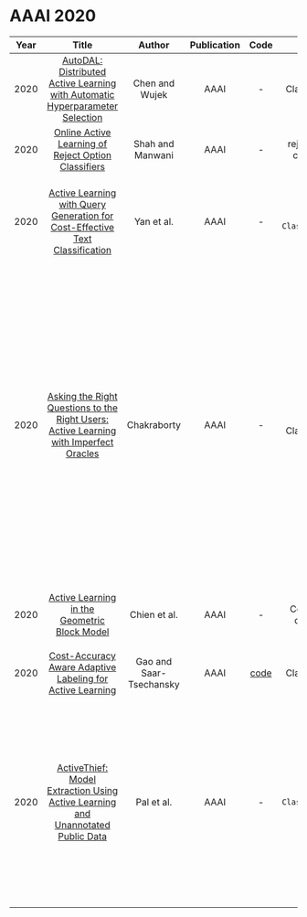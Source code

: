 # AAAI 2020

| Year |                                                       Title                                                       |   Author    | Publication | Code | Tasks | Notes | Datasets| Notions |
|:----:|:-----------------------------------------------------------------------------------------------------------------:|:-----------:|:-----------:|:----:|:----:|:-----:|:-----:|:-----:|
| 2020 |     [AutoDAL: Distributed Active Learning with Automatic Hyperparameter Selection](https://ojs.aaai.org/index.php/AAAI/article/view/5759)      |     Chen and Wujek      |    AAAI     |                     -                     |   Classification   | `distributed entropy`, `DNNs`, `None`, `Tra`, `Hard`      | banana, breast cancer, diabetes, image and thy- roid     |    Distributed Active Learning   |
| 2020 |                  [Online Active Learning of Reject Option Classifiers](https://ojs.aaai.org/index.php/AAAI/article/view/6019)                  |    Shah and Manwani     |    AAAI     |                     -                     |    reject option classifiers  | `double ramp loss`, `DNNs`, `None`, `Tra`, `Hard`      | Gisette, Phishing and Guide      |       |
| 2020 |     [Active Learning with Query Generation for Cost-Effective Text Classification](https://ojs.aaai.org/index.php/AAAI/article/view/6133)      |       Yan et al.        |    AAAI     |                     -                     |  `Text Classification`    |  `Generative`, `SVM`, `None`, `Tra`, `Hard`      |  IT-vs-Learning, Healthy-vs-Auto, Culture- vs-Military, World-vs-Sports     |       |
| 2020 | [Asking the Right Questions to the Right Users: Active Learning with Imperfect Oracles](https://ojs.aaai.org/index.php/AAAI/article/view/5738) |       Chakraborty       |    AAAI     |                     -                     |    Image Classification  |   `uncertainty`, `k-nearest neighbors, na ̈ıve Bayes, SVM, Random Forest and Adaboost`, `None`, `Tra`, `Hard`     |    MNIST (LeCun et al. 1998), SVHN (Netzer et al. 2011), CIFAR-10 (Krizhevsky 2009), VidTIMIT (Sander- son 2008), MindReading (El-Kaliouby and Robinson 2004), MMI (Pantic et al. 2005), Spambase, Sensor and Breast Can- cer (the last three from the UCI Machine Learning Reposi- tory).   |       |
| 2020 |                     [Active Learning in the Geometric Block Model](https://ojs.aaai.org/index.php/AAAI/article/view/5772)                      |      Chien et al.       |    AAAI     |                     -                     |   Community detection   |`motif-counting`, `geo- metric block model`, `None`, `Tra` ,`Hard`       |  Synthetic Datasets, Political Blogs, LiveJournal     |       |
| 2020 |               [Cost-Accuracy Aware Adaptive Labeling for Active Learning](https://ojs.aaai.org/index.php/AAAI/article/view/5640)               | Gao and Saar-Tsechansky |    AAAI     | [code](https://github.com/ruijiang81/AGB) |   Classification   |  `Informative`, `DNNs`, `None`, `Tra`, `Hard`     |    UCI   |       |
| 2020 |    [ActiveThief: Model Extraction Using Active Learning and Unannotated Public Data](https://ojs.aaai.org/index.php/AAAI/article/view/5432)    |       Pal et al.        |    AAAI     |                     -                     |   `Classification`   |   `Existing`, `DNNs`, `None`, `Tra`, `Hard`    |    MNIST (LeCun et al. 1998), CIFAR-10 (Krizhevsky and Hinton 2009) and GTSRB (Stallkamp et al. 2012). For text classification, we use MR (Pang and Lee 2005), IMDB (Maas et al. 2011), and AG News   |       |
